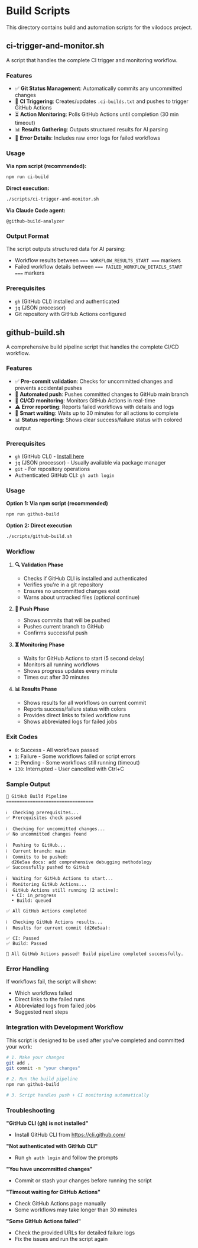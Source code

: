 # Build Scripts

This directory contains build and automation scripts for the vilodocs project.

## ci-trigger-and-monitor.sh

A script that handles the complete CI trigger and monitoring workflow.

### Features

- ✅ **Git Status Management**: Automatically commits any uncommitted changes
- 🚀 **CI Triggering**: Creates/updates `.ci-builds.txt` and pushes to trigger GitHub Actions
- ⏳ **Action Monitoring**: Polls GitHub Actions until completion (30 min timeout)
- 📊 **Results Gathering**: Outputs structured results for AI parsing
- 🔗 **Error Details**: Includes raw error logs for failed workflows

### Usage

**Via npm script (recommended):**
```bash
npm run ci-build
```

**Direct execution:**
```bash
./scripts/ci-trigger-and-monitor.sh
```

**Via Claude Code agent:**
```
@github-build-analyzer
```

### Output Format

The script outputs structured data for AI parsing:
- Workflow results between `=== WORKFLOW_RESULTS_START ===` markers
- Failed workflow details between `=== FAILED_WORKFLOW_DETAILS_START ===` markers

### Prerequisites

- `gh` (GitHub CLI) installed and authenticated
- `jq` (JSON processor)
- Git repository with GitHub Actions configured

## github-build.sh

A comprehensive build pipeline script that handles the complete CI/CD workflow.

### Features

- ✅ **Pre-commit validation**: Checks for uncommitted changes and prevents accidental pushes
- 🚀 **Automated push**: Pushes committed changes to GitHub main branch
- 👀 **CI/CD monitoring**: Monitors GitHub Actions in real-time
- ⚠️ **Error reporting**: Reports failed workflows with details and logs
- 🎯 **Smart waiting**: Waits up to 30 minutes for all actions to complete
- 📊 **Status reporting**: Shows clear success/failure status with colored output

### Prerequisites

- `gh` (GitHub CLI) - [Install here](https://cli.github.com/)
- `jq` (JSON processor) - Usually available via package manager
- `git` - For repository operations
- Authenticated GitHub CLI: `gh auth login`

### Usage

**Option 1: Via npm script (recommended)**
```bash
npm run github-build
```

**Option 2: Direct execution**
```bash
./scripts/github-build.sh
```

### Workflow

1. **🔍 Validation Phase**
   - Checks if GitHub CLI is installed and authenticated
   - Verifies you're in a git repository
   - Ensures no uncommitted changes exist
   - Warns about untracked files (optional continue)

2. **🚀 Push Phase**
   - Shows commits that will be pushed
   - Pushes current branch to GitHub
   - Confirms successful push

3. **⏳ Monitoring Phase**
   - Waits for GitHub Actions to start (5 second delay)
   - Monitors all running workflows
   - Shows progress updates every minute
   - Times out after 30 minutes

4. **📊 Results Phase**
   - Shows results for all workflows on current commit
   - Reports success/failure status with colors
   - Provides direct links to failed workflow runs
   - Shows abbreviated logs for failed jobs

### Exit Codes

- `0`: Success - All workflows passed
- `1`: Failure - Some workflows failed or script errors
- `2`: Pending - Some workflows still running (timeout)
- `130`: Interrupted - User cancelled with Ctrl+C

### Sample Output

```
🚀 GitHub Build Pipeline
=================================

ℹ️  Checking prerequisites...
✅ Prerequisites check passed

ℹ️  Checking for uncommitted changes...
✅ No uncommitted changes found

ℹ️  Pushing to GitHub...
ℹ️  Current branch: main
ℹ️  Commits to be pushed:
  d26e5aa docs: add comprehensive debugging methodology
✅ Successfully pushed to GitHub

ℹ️  Waiting for GitHub Actions to start...
ℹ️  Monitoring GitHub Actions...
ℹ️  GitHub Actions still running (2 active):
  • CI: in_progress
  • Build: queued

✅ All GitHub Actions completed

ℹ️  Checking GitHub Actions results...
ℹ️  Results for current commit (d26e5aa):

✅ CI: Passed
✅ Build: Passed

🎉 All GitHub Actions passed! Build pipeline completed successfully.
```

### Error Handling

If workflows fail, the script will show:
- Which workflows failed
- Direct links to the failed runs
- Abbreviated logs from failed jobs
- Suggested next steps

### Integration with Development Workflow

This script is designed to be used after you've completed and committed your work:

```bash
# 1. Make your changes
git add .
git commit -m "your changes"

# 2. Run the build pipeline
npm run github-build

# 3. Script handles push + CI monitoring automatically
```

### Troubleshooting

**"GitHub CLI (gh) is not installed"**
- Install GitHub CLI from https://cli.github.com/

**"Not authenticated with GitHub CLI"**
- Run `gh auth login` and follow the prompts

**"You have uncommitted changes"**
- Commit or stash your changes before running the script

**"Timeout waiting for GitHub Actions"**
- Check GitHub Actions page manually
- Some workflows may take longer than 30 minutes

**"Some GitHub Actions failed"**
- Check the provided URLs for detailed failure logs
- Fix the issues and run the script again